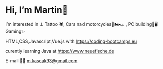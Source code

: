 # Hi, I’m Martin👋 

I’m interested in ⚓ Tattoo 🕷, Cars nad motorcycles🚗🏍🏎 , PC building🔞🖥 Gaming✨

HTML,CSS,Javascript,Vue.js with  https://coding-bootcamps.eu

curently learning Java at https://www.neuefische.de

E-mail 📩📩 m.kascak93@gmail.com






<!---
KAMA-Kasckak-Martin/KAMA-Kasckak-Martin is a ✨ special ✨ repository because its `README.md` (this file) appears on your GitHub profile.
You can click the Preview link to take a look at your changes.
--->

